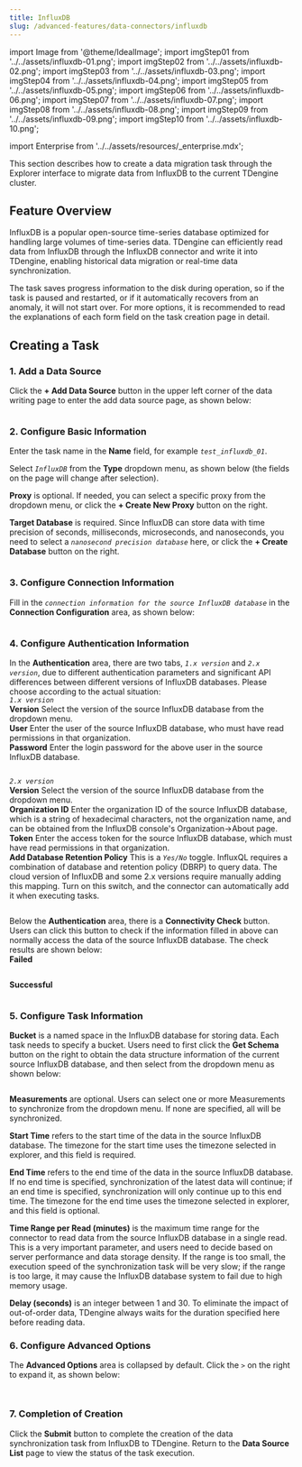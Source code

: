 ```yaml
---
title: InfluxDB
slug: /advanced-features/data-connectors/influxdb
---
```


import Image from '@theme/IdealImage';
import imgStep01 from '../../assets/influxdb-01.png';
import imgStep02 from '../../assets/influxdb-02.png';
import imgStep03 from '../../assets/influxdb-03.png';
import imgStep04 from '../../assets/influxdb-04.png';
import imgStep05 from '../../assets/influxdb-05.png';
import imgStep06 from '../../assets/influxdb-06.png';
import imgStep07 from '../../assets/influxdb-07.png';
import imgStep08 from '../../assets/influxdb-08.png';
import imgStep09 from '../../assets/influxdb-09.png';
import imgStep10 from '../../assets/influxdb-10.png';

import Enterprise from '../../assets/resources/_enterprise.mdx';

<Enterprise/>

This section describes how to create a data migration task through the Explorer interface to migrate data from InfluxDB to the current TDengine cluster.

## Feature Overview

InfluxDB is a popular open-source time-series database optimized for handling large volumes of time-series data. TDengine can efficiently read data from InfluxDB through the InfluxDB connector and write it into TDengine, enabling historical data migration or real-time data synchronization.

The task saves progress information to the disk during operation, so if the task is paused and restarted, or if it automatically recovers from an anomaly, it will not start over. For more options, it is recommended to read the explanations of each form field on the task creation page in detail.

## Creating a Task

### 1. Add a Data Source

Click the **+ Add Data Source** button in the upper left corner of the data writing page to enter the add data source page, as shown below:

<figure>
<Image img={imgStep01} alt=""/>
</figure>

### 2. Configure Basic Information

Enter the task name in the **Name** field, for example *`test_influxdb_01`*.

Select *`InfluxDB`* from the **Type** dropdown menu, as shown below (the fields on the page will change after selection).

**Proxy** is optional. If needed, you can select a specific proxy from the dropdown menu, or click the **+ Create New Proxy** button on the right.

**Target Database** is required. Since InfluxDB can store data with time precision of seconds, milliseconds, microseconds, and nanoseconds, you need to select a *`nanosecond precision database`* here, or click the **+ Create Database** button on the right.

<figure>
<Image img={imgStep02} alt=""/>
</figure>

### 3. Configure Connection Information

Fill in the *`connection information for the source InfluxDB database`* in the **Connection Configuration** area, as shown below:

<figure>
<Image img={imgStep03} alt=""/>
</figure>

### 4. Configure Authentication Information

In the **Authentication** area, there are two tabs, *`1.x version`* and *`2.x version`*, due to different authentication parameters and significant API differences between different versions of InfluxDB databases. Please choose according to the actual situation:  
  *`1.x version`*  
  **Version** Select the version of the source InfluxDB database from the dropdown menu.  
  **User** Enter the user of the source InfluxDB database, who must have read permissions in that organization.  
  **Password** Enter the login password for the above user in the source InfluxDB database.
  
  <figure>
  <Image img={imgStep04} alt=""/>
  </figure>

  *`2.x version`*  
  **Version** Select the version of the source InfluxDB database from the dropdown menu.  
  **Organization ID** Enter the organization ID of the source InfluxDB database, which is a string of hexadecimal characters, not the organization name, and can be obtained from the InfluxDB console's Organization->About page.  
  **Token** Enter the access token for the source InfluxDB database, which must have read permissions in that organization.  
  **Add Database Retention Policy** This is a *`Yes/No`* toggle. InfluxQL requires a combination of database and retention policy (DBRP) to query data. The cloud version of InfluxDB and some 2.x versions require manually adding this mapping. Turn on this switch, and the connector can automatically add it when executing tasks.  
  
  <figure>
  <Image img={imgStep05} alt=""/>
  </figure>

Below the **Authentication** area, there is a **Connectivity Check** button. Users can click this button to check if the information filled in above can normally access the data of the source InfluxDB database. The check results are shown below:  
  **Failed**
  
  <figure>
  <Image img={imgStep06} alt=""/>
  </figure>

  **Successful**
  
  <figure>
  <Image img={imgStep07} alt=""/>
  </figure>

### 5. Configure Task Information

**Bucket** is a named space in the InfluxDB database for storing data. Each task needs to specify a bucket. Users need to first click the **Get Schema** button on the right to obtain the data structure information of the current source InfluxDB database, and then select from the dropdown menu as shown below:

<figure>
<Image img={imgStep08} alt=""/>
</figure>

**Measurements** are optional. Users can select one or more Measurements to synchronize from the dropdown menu. If none are specified, all will be synchronized.

**Start Time** refers to the start time of the data in the source InfluxDB database. The timezone for the start time uses the timezone selected in explorer, and this field is required.

**End Time** refers to the end time of the data in the source InfluxDB database. If no end time is specified, synchronization of the latest data will continue; if an end time is specified, synchronization will only continue up to this end time. The timezone for the end time uses the timezone selected in explorer, and this field is optional.

**Time Range per Read (minutes)** is the maximum time range for the connector to read data from the source InfluxDB database in a single read. This is a very important parameter, and users need to decide based on server performance and data storage density. If the range is too small, the execution speed of the synchronization task will be very slow; if the range is too large, it may cause the InfluxDB database system to fail due to high memory usage.

**Delay (seconds)** is an integer between 1 and 30. To eliminate the impact of out-of-order data, TDengine always waits for the duration specified here before reading data.

### 6. Configure Advanced Options

The **Advanced Options** area is collapsed by default. Click the `>` on the right to expand it, as shown below:

<figure>
<Image img={imgStep09} alt=""/>
</figure>

<figure>
<Image img={imgStep10} alt=""/>
</figure>

### 7. Completion of Creation

Click the **Submit** button to complete the creation of the data synchronization task from InfluxDB to TDengine. Return to the **Data Source List** page to view the status of the task execution.
